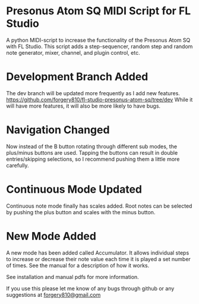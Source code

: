 # Presonus Atom SQ MIDI Script for FL Studio

A python MIDI-script to increase the functionality of the Presonus Atom SQ with FL Studio. This script adds a step-sequencer, random step and random note generator, mixer, channel, and plugin control, etc.

# Development Branch Added

The dev branch will be updated more frequently as I add new features. 
https://github.com/forgery810/fl-studio-presonus-atom-sq/tree/dev
While it will have more features, it will also be more likely to have bugs. 

# Navigation Changed

Now instead of the B button rotating through different sub modes, the plus/minus buttons are used. Tapping the buttons can result in double entries/skipping selections, so I recommend pushing them a little more carefully. 

# Continuous Mode Updated

Continuous note mode finally has scales added. Root notes can be selected by pushing the plus button and scales with the minus button.

# New Mode Added

A new mode has been added called Accumulator. It allows individual steps to increase or decrease their note value each time it is played a set number of times. See the manual for a description of how it works.


See installation and manual pdfs for more information.


If you use this please let me know of any bugs through github or any suggestions at forgery810@gmail.com


